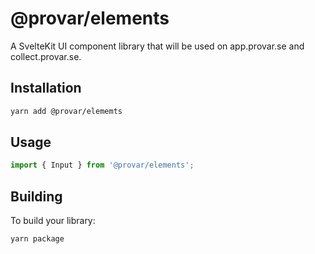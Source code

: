 # @provar/elements

A SvelteKit UI component library that will be used on app.provar.se and collect.provar.se.

## Installation

```bash
yarn add @provar/elememts
```

## Usage

```ts
import { Input } from '@provar/elements';
```

## Building

To build your library:

```bash
yarn package
```
